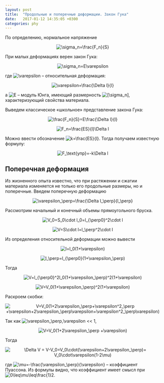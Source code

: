 ```yaml
---
layout: post
title:  "Продольные и поперечные деформации. Закон Гука"
date:   2017-01-12 14:35:05 +0300
categories: phy
---
```

 
По определению, нормальное напряжение
<p align="center"><img align="center" src="https://tex.s2cms.ru/svg/%5Csigma_n%3D%5Cfrac%7BF_n%7D%7BS%7D" alt="\sigma_n=\frac{F_n}{S}" /></p>
<p>При малых деформациях верен закон Гука:</p>
<p align="center"><img align="center" src="https://tex.s2cms.ru/svg/%5Csigma_n%3DE%5Cvarepsilon" alt="\sigma_n=E\varepsilon" /></p>
<!--ed-->  
<p>где <img src="https://tex.s2cms.ru/svg/%5Cvarepsilon" alt="\varepsilon" /> – относительная деформация:</p>
<p align="center"><img align="center" src="https://tex.s2cms.ru/svg/%5Cvarepsilon%3D%5Cfrac%7B%5CDelta%20l%7D%7Bl%7D" alt="\varepsilon=\frac{\Delta l}{l}" /></p>
<p>а <img src="https://tex.s2cms.ru/svg/E" alt="E" /> – модуль Юнга, имеющий размерность <img src="https://tex.s2cms.ru/svg/%5B%5Csigma_n%5D" alt="[\sigma_n]" />, характеризующий свойства материала.</p>
<p>Выведем классическое «школьное» представление закона Гука:</p>
<p align="center"><img align="center" src="https://tex.s2cms.ru/svg/%5Cfrac%7BF_n%7D%7BS%7D%3DE%5Cfrac%7B%5CDelta%20l%7D%7Bl%7D" alt="\frac{F_n}{S}=E\frac{\Delta l}{l}" /></p>
<p align="center"><img align="center" src="https://tex.s2cms.ru/svg/F_n%3D%5Cfrac%7BES%7D%7Bl%7D%5CDelta%20l" alt="F_n=\frac{ES}{l}\Delta l" /></p>
<p>Можно ввести обозначение <img src="https://tex.s2cms.ru/svg/k%3D%5Cfrac%7BES%7D%7Bl%7D." alt="k=\frac{ES}{l}." /> Тогда получаем известную формулу:</p>
<p align="center"><img align="center" src="https://tex.s2cms.ru/svg/F_%5Ctext%7B%D1%83%D0%BF%D1%80%7D%3D-k%5CDelta%20l" alt="F_\text{упр}=-k\Delta l" /></p>
<h2>Поперечная деформация</h2>
<p>Из жизненного опыта известно, что при растяжении и сжатии материала изменяется не только его продольные размеры, но и поперечные. Введем поперечную деформацию</p>
<p align="center"><img align="center" src="https://tex.s2cms.ru/svg/%5Cvarepsilon_%5Cperp%3D%5Cfrac%7B%5CDelta%20l_%5Cperp%7D%7Bl_%5Cperp%7D" alt="\varepsilon_\perp=\frac{\Delta l_\perp}{l_\perp}" /></p>
<p>Рассмотрим начальный и конечный объемы прямоугольного бруска.</p>
<p align="center"><img align="center" src="https://tex.s2cms.ru/svg/V_0%3DS_0%5Ccdot%20l_0%3Dl_%7B%5Cperp0%7D%5E2%5Ccdot%20l" alt="V_0=S_0\cdot l_0=l_{\perp0}^2\cdot l" /></p>
<p align="center"><img align="center" src="https://tex.s2cms.ru/svg/V%3DS%5Ccdot%20l%3Dl_%5Cperp%5E2%5Ccdot%20l" alt="V=S\cdot l=l_\perp^2\cdot l" /></p>
<p>Из определения относительной деформации можно вывести</p>
<p align="center"><img align="center" src="https://tex.s2cms.ru/svg/l%3Dl_0(1%2B%5Cvarepsilon)" alt="l=l_0(1+\varepsilon)" /></p>
<p align="center"><img align="center" src="https://tex.s2cms.ru/svg/l_%5Cperp%3Dl_%7B%5Cperp0%7D(1%2B%5Cvarepsilon_%5Cperp)" alt="l_\perp=l_{\perp0}(1+\varepsilon_\perp)" /></p>
<p>Тогда</p>
<p align="center"><img align="center" src="https://tex.s2cms.ru/svg/V%3Dl_%7B%5Cperp0%7D%5E2l_0(1%2B%5Cvarepsilon_%5Cperp)%5E2(1%2B%5Cvarepsilon)" alt="V=l_{\perp0}^2l_0(1+\varepsilon_\perp)^2(1+\varepsilon)" /></p>
<p align="center"><img align="center" src="https://tex.s2cms.ru/svg/V%3DV_0(1%2B%5Cvarepsilon_%5Cperp)%5E2(1%2B%5Cvarepsilon)" alt="V=V_0(1+\varepsilon_\perp)^2(1+\varepsilon)" /></p>
<p>Раскроем скобки:</p>
<p align="center"><img align="center" src="https://tex.s2cms.ru/svg/V%3DV_0(1%2B2%5Cvarepsilon_%5Cperp%2B%5Cvarepsilon%5E2_%5Cperp%0A%2B%5Cvarepsilon%2B2%5Cvarepsilon_%5Cperp%5Cvarepsilon%2B%5Cvarepsilon%5E2_%5Cperp%5Cvarepsilon)" alt="V=V_0(1+2\varepsilon_\perp+\varepsilon^2_\perp
+\varepsilon+2\varepsilon_\perp\varepsilon+\varepsilon^2_\perp\varepsilon)" /></p>
<p>Так как <img src="https://tex.s2cms.ru/svg/%5Cvarepsilon_%5Cperp%2C%5Cvarepsilon%20%3C%3C%201%2C" alt="\varepsilon_\perp,\varepsilon &lt;&lt; 1," /></p>
<p align="center"><img align="center" src="https://tex.s2cms.ru/svg/V%3DV_0(1%2B2%5Cvarepsilon_%5Cperp%0A%2B%5Cvarepsilon)" alt="V=V_0(1+2\varepsilon_\perp
+\varepsilon)" /></p>
<p>Тогда</p>
<p align="center"><img align="center" src="https://tex.s2cms.ru/svg/%5CDelta%20V%20%3D%20V-V_0%3DV_0%5Ccdot(%5Cvarepsilon%2B2%5Cvarepsilon_%5Cperp)%3D%0AV_0%5Ccdot%5Cvarepsilon(1-2%5Cmu)" alt="\Delta V = V-V_0=V_0\cdot(\varepsilon+2\varepsilon_\perp)=
V_0\cdot\varepsilon(1-2\mu)" /></p>
<p>где <img src="https://tex.s2cms.ru/svg/%5Cmu%3D-%5Cfrac%7B%5Cvarepsilon_%5Cperp%7D%7B%5Cvarepsilon%7D" alt="\mu=-\frac{\varepsilon_\perp}{\varepsilon}" /> – коэффициент Пуассона. Из формулы видно, что коэффициент имеет смысл при <img src="https://tex.s2cms.ru/svg/0%5Cleq%5Cmu%5Cleq%5Cfrac%7B1%7D2." alt="0\leq\mu\leq\frac{1}2." /></p>
